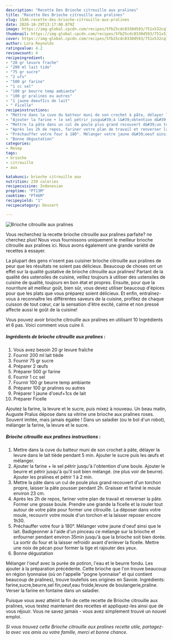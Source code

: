 ```yaml
---
description: "Recette Des Brioche citrouille aux pralines"
title: "Recette Des Brioche citrouille aux pralines"
slug: 1546-recette-des-brioche-citrouille-aux-pralines
date: 2020-10-29T13:17:00.879Z
image: https://img-global.cpcdn.com/recipes/5fb25cdc0330d593/751x532cq70/brioche-citrouille-aux-pralines-photo-principale-de-la-recette.jpg
thumbnail: https://img-global.cpcdn.com/recipes/5fb25cdc0330d593/751x532cq70/brioche-citrouille-aux-pralines-photo-principale-de-la-recette.jpg
cover: https://img-global.cpcdn.com/recipes/5fb25cdc0330d593/751x532cq70/brioche-citrouille-aux-pralines-photo-principale-de-la-recette.jpg
author: Lora Reynolds
ratingvalue: 4.2
reviewcount: 4
recipeingredient:
- "20 gr levure frache"
- "200 ml lait tide"
- "75 gr sucre"
- "2 ufs"
- "500 gr farine"
- "1 cc sel"
- "100 gr beurre temp ambiante"
- "100 gr pralines ou autres"
- "1 jaune doeuf1cs de lait"
- " Ficelle"
recipeinstructions:
- "Mettre dans la cuve du batteur muni de son crochet à pâte, délayer la levure dans le lait tiède pendant 5 min. Ajouter le sucre puis les œufs et mélanger."
- "Ajouter la farine + le sel pétrir jusqu&#39;à l&#39;obtention d&#39;une boule. Ajouter le beurre et pétrir jusqu&#39;à qu&#39;il soit bien mélangé. (ne plus voir de beurre). Ajouter les pralines et pétrir 1 à 2 min."
- "Mettre la pâte dans un cul de poule plus grand recouvert d&#39;un torchon propre, laisser la pâte pousser pendant 2h. Graisser et fariné le moule environ 23 cm."
- "Après les 2h de repos, fariner votre plan de travail et renverser la pâte. Former une grosse boule. Prendre une grande la ficelle et la rouler tout autour de votre pâte pour former une citrouille. La déposer dans votre moule, recouvrir votre moule d&#39;un torchon et la laisser reposer encore 1h30."
- "Préchauffer votre four à 180°. Mélanger votre jaune d&#39;oeuf ainsi que le lait. Badigeonner à l&#39;aide d&#39;un pinceau ce mélange sur la brioche et enfourner pendant environ 35min jusqu&#39;à que la brioche soit bien dorée. La sortir du four et la laisser refroidir avant d&#39;enlever la ficelle. Mettre une noix de pécan pour former la tige et rajouter des yeux."
- "Bonne dégustation"
categories:
- Resep
tags:
- brioche
- citrouille
- aux

katakunci: brioche citrouille aux 
nutrition: 239 calories
recipecuisine: Indonesian
preptime: "PT13M"
cooktime: "PT46M"
recipeyield: "1"
recipecategory: Dessert

---
```



![Brioche citrouille aux pralines](https://img-global.cpcdn.com/recipes/5fb25cdc0330d593/751x532cq70/brioche-citrouille-aux-pralines-photo-principale-de-la-recette.jpg)

Vous recherchez la recette brioche citrouille aux pralines parfaite? ne cherchez plus! Nous vous fournissons uniquement le meilleur brioche citrouille aux pralines ici. Nous avons également une grande variété de recettes à essayer.

La plupart des gens n'osent pas cuisiner brioche citrouille aux pralines de peur que les résultats ne soient pas délicieux. Beaucoup de choses ont un effet sur la qualité gustative de brioche citrouille aux pralines! Partant de la qualité des ustensiles de cuisine, veillez toujours à utiliser des ustensiles de cuisine de qualité, toujours en bon état et propres. Ensuite, pour que la nourriture ait meilleur goût, bien sûr, vous devez utiliser beaucoup d'épices pour que les plats que vous préparez soient délicieux. Et enfin, entraînez-vous à reconnaître les différentes saveurs de la cuisine, profitez de chaque cuisson de tout cœur, car la sensation d'être excité, calme et non pressé affecte aussi le goût de la cuisine!

<!--inarticleads1-->

Vous pouvez avoir brioche citrouille aux pralines en utilisant 10 Ingrédients et 6 pas. Voici comment vous cuire il.

##### Ingrédients de brioche citrouille aux pralines :

1. Vous avez besoin 20 gr levure fraîche
1. Fournir 200 ml lait tiède
1. Fournir 75 gr sucre
1. Préparer 2 œufs
1. Préparer 500 gr farine
1. Fournir 1 cc sel
1. Fournir 100 gr beurre temp ambiante
1. Préparer 100 gr pralines ou autres
1. Préparer 1 jaune d&#39;oeuf+1cs de lait
1. Préparer  Ficelle


Ajoutez la farine, la levure et le sucre, puis mixez à nouveau. Un beau matin, Auguste Pralus dépose dans sa vitrine une brioche aux pralines roses. Souvent imitée, mais jamais égalée ! Dans un saladier (ou le bol d&#39;un robot), mélanger la farine, la levure et le sucre. 

<!--inarticleads2-->

##### Brioche citrouille aux pralines instructions :

1. Mettre dans la cuve du batteur muni de son crochet à pâte, délayer la levure dans le lait tiède pendant 5 min. Ajouter le sucre puis les œufs et mélanger.
1. Ajouter la farine + le sel pétrir jusqu&#39;à l&#39;obtention d&#39;une boule. Ajouter le beurre et pétrir jusqu&#39;à qu&#39;il soit bien mélangé. (ne plus voir de beurre). Ajouter les pralines et pétrir 1 à 2 min.
1. Mettre la pâte dans un cul de poule plus grand recouvert d&#39;un torchon propre, laisser la pâte pousser pendant 2h. Graisser et fariné le moule environ 23 cm.
1. Après les 2h de repos, fariner votre plan de travail et renverser la pâte. Former une grosse boule. Prendre une grande la ficelle et la rouler tout autour de votre pâte pour former une citrouille. La déposer dans votre moule, recouvrir votre moule d&#39;un torchon et la laisser reposer encore 1h30.
1. Préchauffer votre four à 180°. Mélanger votre jaune d&#39;oeuf ainsi que le lait. Badigeonner à l&#39;aide d&#39;un pinceau ce mélange sur la brioche et enfourner pendant environ 35min jusqu&#39;à que la brioche soit bien dorée. La sortir du four et la laisser refroidir avant d&#39;enlever la ficelle. Mettre une noix de pécan pour former la tige et rajouter des yeux.
1. Bonne dégustation


Mélanger l&#39;oeuf avec la purée de potiron, l&#39;eau et le beurre fondu. Les ajouter à la préparation précédente. Cette brioche que l&#39;on trouve beaucoup en région lyonnaise (où on l&#39;appelle &#34;pogne lyonnaise&#34; et qui contient beaucoup de pralines), trouve toutefois ses origines en Savoie. Ingrédients: farine,sucre,beurre,sel fin,oeuf,eau froide,levure de boulangerie,praline. Verser la farine en fontaine dans un saladier. 

<!--inarticleads1-->

<p>
Puisque vous avez atteint la fin de cette recette de Brioche citrouille aux pralines, vous testez maintenant des recettes et appliquez-les ainsi que de vous réjouir. Vous ne savez jamais - vous avez simplement trouvé un nouvel emploi.
</p>

<p>
<i>Si vous trouvez cette Brioche citrouille aux pralines recette utile, partagez-la avec vos amis ou votre famille, merci et bonne chance.</i>
</p>
